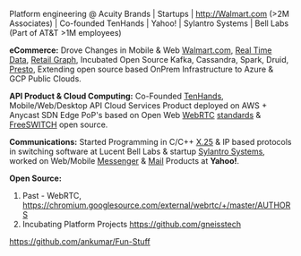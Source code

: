Platform engineering @ Acuity Brands | Startups | http://Walmart.com (>2M Associates) | Co-founded TenHands | Yahoo! | Sylantro Systems | Bell Labs (Part of AT&T >1M employees)

**eCommerce:** Drove Changes in Mobile & Web [Walmart.com](https://www.walmart.com/), [Real Time Data](https://www.confluent.io/blog/apache-kafka-item-setup/), [Retail Graph](https://medium.com/walmartlabs/retail-graph-walmarts-product-knowledge-graph-6ef7357963bc), Incubated Open Source Kafka, Cassandra, Spark, Druid, [Presto](https://blog.starburstdata.com/prestosql-becomes-trino), Extending open source based OnPrem Infrastructure to Azure & GCP Public Clouds.

**API Product & Cloud Computing:** Co-Founded [TenHands](https://twitter.com/an1kumar/status/277200713728274433?s=20), Mobile/Web/Desktop API Cloud Services Product deployed on AWS + Anycast SDN Edge PoP's based on Open Web [WebRTC](https://webrtc.org/) [standards](https://twitter.com/ietf/status/1354071004058951682) & [FreeSWITCH](https://freeswitch.org/) open source. 

**Communications:** Started Programming in C/C++ [X.25](https://en.wikipedia.org/wiki/X.25) & IP based protocols in switching software at Lucent Bell Labs & startup [Sylantro Systems](https://www.linkedin.com/company/sylantro-systems/about/), worked on Web/Mobile [Messenger](https://en.wikipedia.org/wiki/Yahoo!_Messenger) & [Mail](https://en.wikipedia.org/wiki/Yahoo!_Mail) Products at **Yahoo!**.

**Open Source:**
1. Past - WebRTC, https://chromium.googlesource.com/external/webrtc/+/master/AUTHORS
2. Incubating Platform Projects https://github.com/gneisstech 

https://github.com/ankumar/Fun-Stuff 

<!--
**ankumar/ankumar** is a ✨ _special_ ✨ repository because its `README.md` (this file) appears on your GitHub profile.

Here are some ideas to get you started:

- 🔭 I’m currently working on ...
- 🌱 I’m currently learning ...
- 👯 I’m looking to collaborate on ...
- 🤔 I’m looking for help with ...
- 💬 Ask me about ...
- 📫 How to reach me: ...
- 😄 Pronouns: ...
- ⚡ Fun fact: ...
-->
